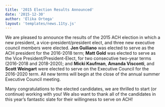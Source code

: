 ```yaml
---
title: '2015 Election Results Announced'
date: '2015-12-30'
author: 'Élika Ortega'
layout: 'templates/news.11ty.js'
---
```

We are pleased to announce the results of the 2015 ACH election in which a new president, a vice-president/president elect, and three new executive council members were elected. **Jen Guiliano** was elected to serve as the ACH president for the 2016-2018 term; **Matt Gold** was elected to serve as the Vice President/President-Elect, for two consecutive two-year terms (2016-2018 and 2018-2020); and **Micki Kaufman**, **Amanda Visconti**, and **Scott Weingart** were elected to serve on the Executive Council for the 2016-2020 term. All new terms will begin at the close of the annual summer Executive Council meeting.

Many congratulations to the elected candidates, we are thrilled to start (or continue) working with you! We also want to thank all of the candidates in this year’s fantastic slate for their willingness to serve on ACH!
